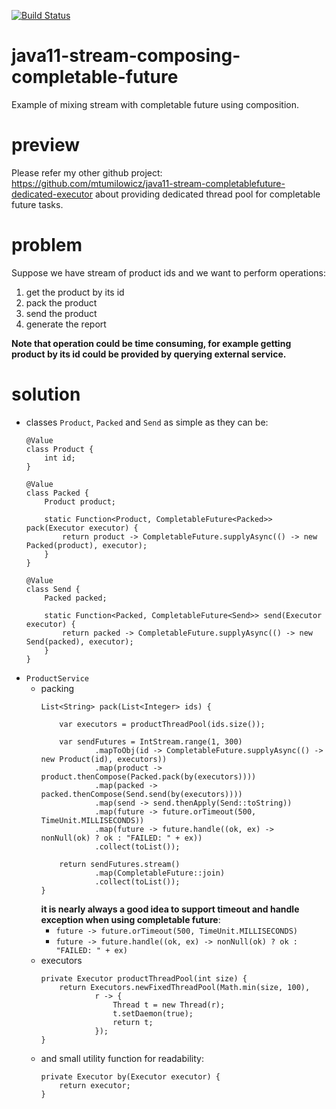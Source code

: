 [![Build Status](https://travis-ci.com/mtumilowicz/java11-stream-composing-completable-future.svg?branch=master)](https://travis-ci.com/mtumilowicz/java11-stream-composing-completable-future)

# java11-stream-composing-completable-future
Example of mixing stream with completable future using
composition.

# preview
Please refer my other github project: https://github.com/mtumilowicz/java11-stream-completablefuture-dedicated-executor
about providing dedicated thread pool for completable future tasks.

# problem
Suppose we have stream of product ids and we want 
to perform operations:
1. get the product by its id
1. pack the product
1. send the product
1. generate the report

**Note that operation could be time consuming, for example
getting product by its id could be provided by querying
external service.**

# solution
* classes `Product`, `Packed` and `Send` as simple as they can be:
    ```
    @Value
    class Product {
        int id;
    }
    
    @Value
    class Packed {
        Product product;
    
        static Function<Product, CompletableFuture<Packed>> pack(Executor executor) {
            return product -> CompletableFuture.supplyAsync(() -> new Packed(product), executor);
        }
    }
    
    @Value
    class Send {
        Packed packed;
        
        static Function<Packed, CompletableFuture<Send>> send(Executor executor) {
            return packed -> CompletableFuture.supplyAsync(() -> new Send(packed), executor);
        }
    }
    ```
* `ProductService`
    * packing
        ```
        List<String> pack(List<Integer> ids) {
        
            var executors = productThreadPool(ids.size());
        
            var sendFutures = IntStream.range(1, 300)
                    .mapToObj(id -> CompletableFuture.supplyAsync(() -> new Product(id), executors))
                    .map(product -> product.thenCompose(Packed.pack(by(executors))))
                    .map(packed -> packed.thenCompose(Send.send(by(executors))))
                    .map(send -> send.thenApply(Send::toString))
                    .map(future -> future.orTimeout(500, TimeUnit.MILLISECONDS))
                    .map(future -> future.handle((ok, ex) -> nonNull(ok) ? ok : "FAILED: " + ex))
                    .collect(toList());
        
            return sendFutures.stream()
                    .map(CompletableFuture::join)
                    .collect(toList());
        }
        ```
        **it is nearly always a good idea to support timeout
        and handle exception when using completable future**:
        * `future -> future.orTimeout(500, TimeUnit.MILLISECONDS)`
        * `future -> future.handle((ok, ex) -> nonNull(ok) ? ok : "FAILED: " + ex)`
    * executors
        ```
        private Executor productThreadPool(int size) {
            return Executors.newFixedThreadPool(Math.min(size, 100),
                    r -> {
                        Thread t = new Thread(r);
                        t.setDaemon(true);
                        return t;
                    });
        }
        ```
    * and small utility function for readability:
        ```
        private Executor by(Executor executor) {
            return executor;
        }
        ```
